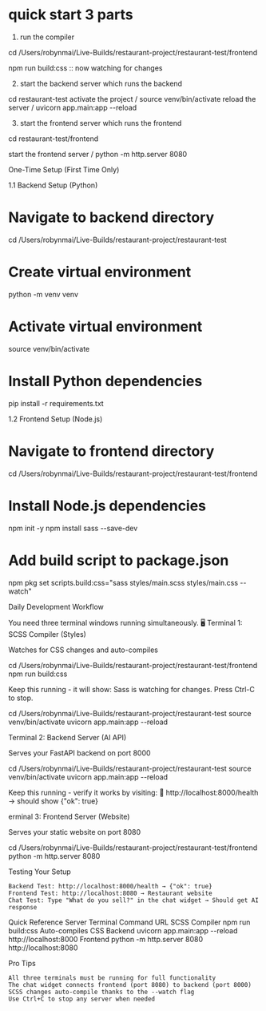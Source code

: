    # quick start 3 parts 

1. run the compiler 

cd /Users/robynmai/Live-Builds/restaurant-project/restaurant-test/frontend

npm run build:css :: now watching for changes 

2. start the backend server which runs the backend 

cd restaurant-test 
activate the project / source venv/bin/activate
reload the server / uvicorn app.main:app --reload

3. start the frontend server which runs the frontend 

cd restaurant-test/frontend 

start the frontend server / python -m http.server 8080




One-Time Setup (First Time Only)

1.1 Backend Setup (Python)

# Navigate to backend directory
cd /Users/robynmai/Live-Builds/restaurant-project/restaurant-test

# Create virtual environment
python -m venv venv

# Activate virtual environment
source venv/bin/activate

# Install Python dependencies
pip install -r requirements.txt



1.2 Frontend Setup (Node.js)

# Navigate to frontend directory
cd /Users/robynmai/Live-Builds/restaurant-project/restaurant-test/frontend

# Install Node.js dependencies
npm init -y
npm install sass --save-dev

# Add build script to package.json
npm pkg set scripts.build:css="sass styles/main.scss styles/main.css --watch"


Daily Development Workflow

You need three terminal windows running simultaneously.
🖥️ Terminal 1: SCSS Compiler (Styles)

Watches for CSS changes and auto-compiles

cd /Users/robynmai/Live-Builds/restaurant-project/restaurant-test/frontend
npm run build:css


Keep this running - it will show: Sass is watching for changes. Press Ctrl-C to stop.

cd /Users/robynmai/Live-Builds/restaurant-project/restaurant-test
source venv/bin/activate
uvicorn app.main:app --reload

Terminal 2: Backend Server (AI API)

Serves your FastAPI backend on port 8000

cd /Users/robynmai/Live-Builds/restaurant-project/restaurant-test
source venv/bin/activate
uvicorn app.main:app --reload

Keep this running - verify it works by visiting:
🔗 http://localhost:8000/health → should show {"ok": true}


erminal 3: Frontend Server (Website)

Serves your static website on port 8080

cd /Users/robynmai/Live-Builds/restaurant-project/restaurant-test/frontend
python -m http.server 8080


Testing Your Setup

    Backend Test: http://localhost:8000/health → {"ok": true}
    Frontend Test: http://localhost:8080 → Restaurant website
    Chat Test: Type "What do you sell?" in the chat widget → Should get AI response


Quick Reference
Server	Terminal Command	URL
SCSS Compiler	npm run build:css	Auto-compiles CSS
Backend	uvicorn app.main:app --reload	http://localhost:8000
Frontend	python -m http.server 8080	http://localhost:8080


Pro Tips

    All three terminals must be running for full functionality
    The chat widget connects frontend (port 8080) to backend (port 8000)
    SCSS changes auto-compile thanks to the --watch flag
    Use Ctrl+C to stop any server when needed
